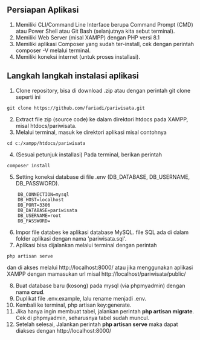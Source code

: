 ## Persiapan Aplikasi

1. Memiliki CLI/Command Line Interface berupa Command Prompt (CMD) atau Power Shell atau Git Bash (selanjutnya kita sebut terminal).
2. Memiliki Web Server (misal XAMPP) dengan PHP versi 8.1
3. Memiliki aplikasi Composer yang sudah ter-install, cek dengan perintah composer -V melalui terminal.
4. Memiliki koneksi internet (untuk proses installasi).

## Langkah langkah instalasi aplikasi
1. Clone repository, bisa di download .zip atau dengan perintah git clone seperti ini
```
git clone https://github.com/fariadi/pariwisata.git
```
2. Extract file zip (source code) ke dalam direktori htdocs pada XAMPP, misal htdocs/pariwisata.
3. Melalui terminal, masuk ke direktori aplikasi misal contohnya
```
cd c:/xampp/htdocs/pariwisata
```
4. (Sesuai petunjuk installasi) Pada terminal, berikan perintah

```
composer install
```
5. Setting koneksi database di file .env (DB_DATABASE, DB_USERNAME, DB_PASSWORD).
```
    DB_CONNECTION=mysql
    DB_HOST=localhost
    DB_PORT=3306
    DB_DATABASE=pariwisata
    DB_USERNAME=root
    DB_PASSWORD=
```
6. Impor file databes ke aplikasi database MySQL. file SQL ada di dalam folder aplikasi dengan nama 'pariwisata.sql'.
7. Aplikasi bisa dijalankan melalui terminal dengan perintah
```
php artisan serve
```
   dan di akses melalui http://localhost:8000/ atau jika menggunakan aplikasi XAMPP dengan mamasukan url misal http://localhost/pariwisata/public/

8. Buat database baru (kosong) pada mysql (via phpmyadmin) dengan nama <b>crud</b>.
9. Duplikat file .env.example, lalu rename menjadi .env.
10. Kembali ke terminal, php artisan key:generate.
11. Jika hanya ingin membuat tabel, jalankan perintah <b>php artisan migrate</b>. Cek di phpmyadmin, seharusnya tabel sudah muncul.
12. Setelah selesai, Jalankan perintah <b>php artisan serve</b> maka dapat diakses dengan http://localhost:8000/
